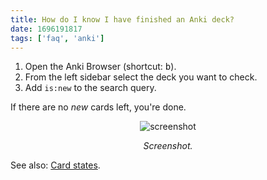 ```yaml
---
title: How do I know I have finished an Anki deck?
date: 1696191817
tags: ['faq', 'anki']
---
```


1) Open the Anki Browser (shortcut: <kbd>b</kbd>).
2) From the left sidebar select the deck you want to check.
3) Add `is:new` to the search query.

If there are no *new* cards left, you're done.

<p align="center"><img src="img/anki-browser-new-cards.webp" alt="screenshot"></p>
<p align="center"><i>Screenshot.</i></p>

See also: [Card states](https://docs.ankiweb.net/searching.html?highlight=is%3Anew#card-state).
